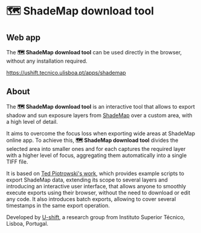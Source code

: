 # 🗺️ ShadeMap download tool



## Web app

The **🗺️ ShadeMap download tool** can be used directly in the browser, without any installation required.

https://ushift.tecnico.ulisboa.pt/apps/shademap



## About

The **🗺️ ShadeMap download tool** is an interactive tool that allows to export shadow and sun exposure layers from [ShadeMap](https://shademap.app/) over a custom area, with a high level of detail.

It aims to overcome the focus loss when exporting wide areas at ShadeMap online app. To achieve this, **🗺️ ShadeMap download tool** divides the selected area into smaller ones and for each captures the required layer with a higher level of focus, aggregating them automatically into a single TIFF file.

It is based on [Ted Piotrowski's work](https://github.com/ted-piotrowski/shademap-examples), which provides example scripts to export ShadeMap data, extending its scope to several layers and introducing an interactive user interface, that allows anyone to smoothly execute exports using their browser, without the need to download or edit any code. It also introduces batch exports, allowing to cover several timestamps in the same export operation.

Developed by [U-shift](https://ushift.tecnico.ulisboa.pt), a research group from Instituto Superior Técnico, Lisboa, Portugal.